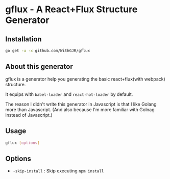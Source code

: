 # gflux - A React+Flux Structure Generator

## Installation

``` bash
go get -u -x github.com/WithGJR/gflux
```

## About this generator

gflux is a generator help you generating the basic react+flux(with webpack) structure.

It equips with `babel-loader` and `react-hot-loader` by default. 

The reason I didn't write this generator in Javascript is that I like Golang more than Javascript. (And also because I'm more familiar with Golnag instead of Javascript.)

## Usage

``` bash
gflux [options]
```

## Options

- `-skip-install` : Skip executing `npm install`
